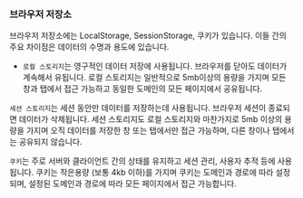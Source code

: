 ### 브라우저 저장소

브라우저 저장소에는 LocalStorage, SessionStorage, 쿠키가 있습니다.
이들 간의 주요 차이점은 데이터의 수명과 용도에 있습니다.

- `로컬 스토리지`는 영구적인 데이터 저장에 사용됩니다.
  브라우저를 닫아도 데이터가 계속해서 유됩니다.
  로컬 스토리지는 일반적으로 5mb이상의 용량을 가지며 모든 창과 탭에서 접근 가능하고 동일한 도메인의 모든 페이지에서 공유됩니다.

`세션 스토리지`는 세션 동안만 데이터를 저장하는데 사용됩니다.
브라우저 세션이 종료되면 데이터가 삭제됩니다.
세션 스토리지도 로컬 스토리지와 마찬가지로 5mb 이상의 용량을 가지며 오직 데이터를 저장한 창 또는 탭에서만 접근 가능하며,
다른 창이나 탭에서는 공유되지 않습니다.

`쿠키`는 주로 서버와 클라이언트 간의 상태를 유지하고 세션 관리, 사용자 추적 등에 사용됩니다.
쿠키는 작은용량 (보통 4kb 이하)를 가지며 쿠키는 도메인과 경로에 따라 설정되며,
설정된 도메인과 경로에 따라 모든 페이지에서 접근 가능합니다.
